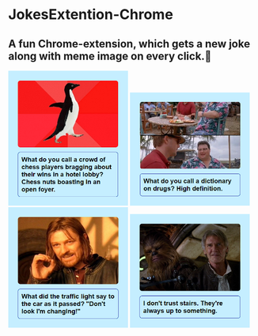 # JokesExtention-Chrome
## A fun Chrome-extension, which gets a new joke along with meme image on every click.🚀

<div style="dispaly: flex: justify-content: center">
<img src = "https://github.com/AhindraD/JokesExtention-Chrome/blob/master/Snaps/meme-1.PNG?raw=true" alt = "meme1" width="48%"/> 
<img src = "https://github.com/AhindraD/JokesExtention-Chrome/blob/master/Snaps/meme-2.PNG?raw=true" alt = "meme2" width="48%"/> 
<img src = "https://github.com/AhindraD/JokesExtention-Chrome/blob/master/Snaps/meme-3.PNG?raw=true" alt = "meme3" width="48%"/>
<img src = "https://github.com/AhindraD/JokesExtention-Chrome/blob/master/Snaps/meme-4.PNG?raw=true" alt="meme4" width="48%"/>
</div>
